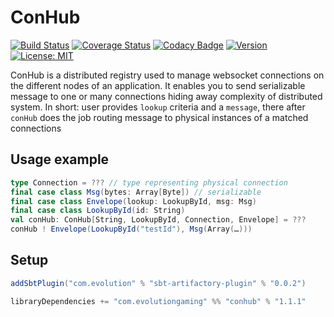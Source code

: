 # ConHub
[![Build Status](https://github.com/evolution-gaming/conhub/workflows/CI/badge.svg)](https://github.com/evolution-gaming/conhub/actions?query=workflow%3ACI)
[![Coverage Status](https://coveralls.io/repos/evolution-gaming/conhub/badge.svg)](https://coveralls.io/r/evolution-gaming/conhub)
[![Codacy Badge](https://api.codacy.com/project/badge/Grade/6c727f80008a4e6f8b5519f2790a5916)](https://www.codacy.com/app/evolution-gaming/conhub?utm_source=github.com&amp;utm_medium=referral&amp;utm_content=evolution-gaming/conhub&amp;utm_campaign=Badge_Grade)
[![Version](https://img.shields.io/badge/version-click-blue)](https://evolution.jfrog.io/artifactory/api/search/latestVersion?g=com.evolutiongaming&a=conhub_2.13&repos=public)
[![License: MIT](https://img.shields.io/badge/License-MIT-yellowgreen.svg)](https://opensource.org/licenses/MIT)

ConHub is a distributed registry used to manage websocket connections on the different nodes of an application.
It enables you to send serializable message to one or many connections hiding away complexity of distributed system. 
In short: user provides `lookup` criteria and a `message`, there after `conHub` does the job routing message to physical instances of a matched connections

## Usage example
```scala
type Connection = ??? // type representing physical connection
final case class Msg(bytes: Array[Byte]) // serializable
final case class Envelope(lookup: LookupById, msg: Msg)
final case class LookupById(id: String)
val conHub: ConHub[String, LookupById, Connection, Envelope] = ???
conHub ! Envelope(LookupById("testId"), Msg(Array(…)))
```

## Setup

```scala
addSbtPlugin("com.evolution" % "sbt-artifactory-plugin" % "0.0.2")

libraryDependencies += "com.evolutiongaming" %% "conhub" % "1.1.1"
```

